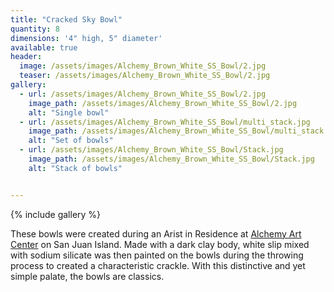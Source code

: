 ```yaml
---
title: "Cracked Sky Bowl"
quantity: 8
dimensions: '4" high, 5" diameter'
available: true
header:
  image: /assets/images/Alchemy_Brown_White_SS_Bowl/2.jpg
  teaser: /assets/images/Alchemy_Brown_White_SS_Bowl/2.jpg
gallery:
  - url: /assets/images/Alchemy_Brown_White_SS_Bowl/2.jpg
    image_path: /assets/images/Alchemy_Brown_White_SS_Bowl/2.jpg
    alt: "Single bowl"
  - url: /assets/images/Alchemy_Brown_White_SS_Bowl/multi_stack.jpg
    image_path: /assets/images/Alchemy_Brown_White_SS_Bowl/multi_stack.jpg
    alt: "Set of bowls"
  - url: /assets/images/Alchemy_Brown_White_SS_Bowl/Stack.jpg
    image_path: /assets/images/Alchemy_Brown_White_SS_Bowl/Stack.jpg
    alt: "Stack of bowls"


---
```


{% include gallery %}

These bowls were created during an Arist in Residence at [Alchemy Art Center](https://alchemyartcenter.com/) on San Juan Island.  Made with a dark clay body, white slip mixed with sodium silicate was then painted on the bowls during the throwing process to created a characteristic crackle.  With this distinctive and yet simple palate, the bowls are classics.
